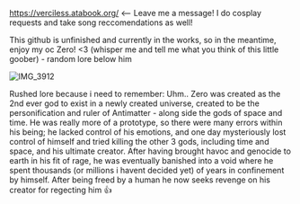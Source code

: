 https://verciless.atabook.org/ <-- Leave me a message! I do cosplay requests and take song reccomendations as well!

This github is unfinished and currently in the works, so in the meantime, enjoy my oc Zero! <3 (whisper me and tell me what you think of this little goober) - random lore below him

![IMG_3912](https://github.com/user-attachments/assets/7c1d3663-6c63-4678-aafa-65686ed203a6)

Rushed lore because i need to remember:
Uhm.. Zero was created as the 2nd ever god to exist in a newly created universe, created to be the personification and ruler of Antimatter - along side the gods of space and time. He was really more of a prototype, so there were many errors within his being; he lacked control of his emotions, and one day mysteriously lost control of himself and tried killing the other 3 gods, including time and space, and his ultimate creator. After having brought havoc and genocide to earth in his fit of rage, he was eventually banished into a void where he spent thousands (or millions i havent decided yet) of years in confinement by himself. After being freed by a human he now seeks revenge on his creator for regecting him 👍
